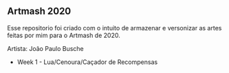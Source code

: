 ## Artmash 2020

Esse repositorio foi criado com o intuito de armazenar e versonizar as artes feitas por mim para o Artmash de 2020.

Artista: João Paulo Busche

* Week 1 - Lua/Cenoura/Caçador de Recompensas
